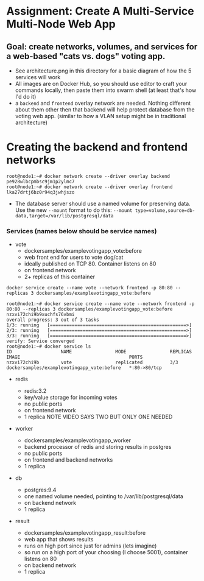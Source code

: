 # Assignment: Create A Multi-Service Multi-Node Web App

## Goal: create networks, volumes, and services for a web-based "cats vs. dogs" voting app.

- See architecture.png in this directory for a basic diagram of how the 5 services will work
- All images are on Docker Hub, so you should use editor to craft your commands locally, then paste them into swarm shell (at least that's how I'd do it)
- a `backend` and `frontend` overlay network are needed. Nothing different about them other then that backend will help protect database from the voting web app. (similar to how a VLAN setup might be in traditional architecture)

# Creating the backend and frontend networks
```
root@node1:~# docker network create --driver overlay backend
pe928wlbcpmbsc9jm1p2ylmc7
root@node1:~# docker network create --driver overlay frontend
lka27drtj6bz0r94q3jwhjszo
```
- The database server should use a named volume for preserving data. Use the new `--mount` format to do this: `--mount type=volume,source=db-data,target=/var/lib/postgresql/data`

### Services (names below should be service names)
- vote
    - dockersamples/examplevotingapp_vote:before
    - web front end for users to vote dog/cat
    - ideally published on TCP 80. Container listens on 80
    - on frontend network
    - 2+ replicas of this container

```
docker service create --name vote --network frontend -p 80:80 --replicas 3 dockersamples/examplevotingapp_vote:before

root@node1:~# docker service create --name vote --network frontend -p 80:80 --replicas 3 dockersamples/examplevotingapp_vote:before 
nzxvi72chi9b9xuchfs76vbmi
overall progress: 3 out of 3 tasks 
1/3: running   [==================================================>] 
2/3: running   [==================================================>] 
3/3: running   [==================================================>] 
verify: Service converged 
root@node1:~# docker service ls
ID                  NAME                MODE                REPLICAS            IMAGE                                        PORTS
nzxvi72chi9b        vote                replicated          3/3                 dockersamples/examplevotingapp_vote:before   *:80->80/tcp

```
- redis
    - redis:3.2
    - key/value storage for incoming votes
    - no public ports
    - on frontend network
    - 1 replica NOTE VIDEO SAYS TWO BUT ONLY ONE NEEDED

- worker
    - dockersamples/examplevotingapp_worker
    - backend processor of redis and storing results in postgres
    - no public ports
    - on frontend and backend networks
    - 1 replica

- db
    - postgres:9.4
    - one named volume needed, pointing to /var/lib/postgresql/data
    - on backend network
    - 1 replica

- result
    - dockersamples/examplevotingapp_result:before
    - web app that shows results
    - runs on high port since just for admins (lets imagine)
    - so run on a high port of your choosing (I choose 5001), container listens on 80
    - on backend network
    - 1 replica
